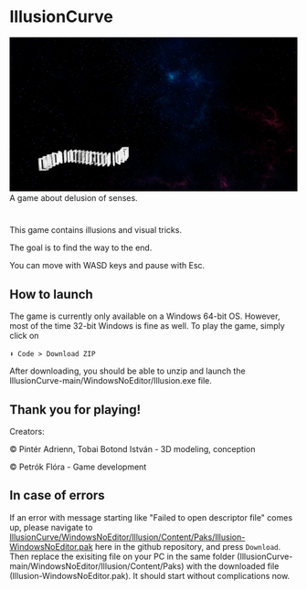 # IllusionCurve
![Game preview](./Screenshots/Preview.png)
A game about delusion of senses.
#
This game contains illusions and visual tricks.

The goal is to find the way to the end.

You can move with WASD keys and pause with Esc.
 
## How to launch

The game is currently only available on a Windows 64-bit OS. However, most of the time 32-bit Windows is fine as well. To play the game, simply click on

`⬇ Code > Download ZIP`

After downloading, you should be able to unzip and launch the IllusionCurve-main/WindowsNoEditor/Illusion.exe file.
## Thank you for playing!
Creators:

© Pintér Adrienn, Tobai Botond István - 3D modeling, conception

© Petrók Flóra - Game development
## In case of errors
If an error with message starting like "Failed to open descriptor file" comes up, please navigate to [IllusionCurve/WindowsNoEditor/Illusion/Content/Paks/Illusion-WindowsNoEditor.pak](https://github.com/lyaflora/IllusionCurve/blob/main/WindowsNoEditor/Illusion/Content/Paks/Illusion-WindowsNoEditor.pak) here in the github repository, and press `Download`. Then replace the exisiting file on your PC in the same folder (IllusionCurve-main/WindowsNoEditor/Illusion/Content/Paks) with the downloaded file (Illusion-WindowsNoEditor.pak). It should start without complications now.